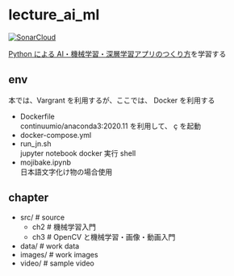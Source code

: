 # lecture_ai_ml

[![SonarCloud](https://sonarcloud.io/images/project_badges/sonarcloud-white.svg)](https://sonarcloud.io/dashboard?id=lifeisegg2k_lecture_ai_ml)

[Python による AI・機械学習・深層学習アプリのつくり方](https://www.amazon.co.jp/%E3%81%99%E3%81%90%E3%81%AB%E4%BD%BF%E3%81%88%E3%82%8B-%E6%A5%AD%E5%8B%99%E3%81%A7%E5%AE%9F%E8%B7%B5%E3%81%A7%E3%81%8D%E3%82%8B-Python%E3%81%AB%E3%82%88%E3%82%8BAI%E3%83%BB%E6%A9%9F%E6%A2%B0%E5%AD%A6%E7%BF%92%E3%83%BB%E6%B7%B1%E5%B1%A4%E5%AD%A6%E7%BF%92%E3%82%A2%E3%83%97%E3%83%AA%E3%81%AE%E3%81%A4%E3%81%8F%E3%82%8A%E6%96%B9-TensorFlow2%E5%AF%BE%E5%BF%9C-%E3%82%AF%E3%82%B8%E3%83%A9%E9%A3%9B%E8%A1%8C%E6%9C%BA/dp/4802612796/ref=sr_1_1?__mk_ja_JP=%E3%82%AB%E3%82%BF%E3%82%AB%E3%83%8A&dchild=1&keywords=Python%E3%81%AB%E3%82%88%E3%82%8B+AI%E3%83%BB%E6%A9%9F%E6%A2%B0%E5%AD%A6%E7%BF%92%E3%83%BB%E6%B7%B1%E5%B1%A4%E5%AD%A6%E7%BF%92%E3%82%A2%E3%83%97%E3%83%AA%E3%81%AE%E3%81%A4%E3%81%8F%E3%82%8A%E6%96%B9&qid=1617607329&s=books&sr=1-1)を学習する

## env

本では、Vargrant を利用するが、ここでは、 Docker を利用する

- Dockerfile\
  continuumio/anaconda3:2020.11 を利用して、 ç を起動
- docker-compose.yml
- run_jn.sh\
  jupyter notebook docker 実行 shell
- mojibake.ipynb\
  日本語文字化け物の場合使用

## chapter

- src/ # source
  - ch2 # 機械学習入門
  - ch3 # OpenCV と機械学習・画像・動画入門
- data/ # work data
- images/ # work images
- video/ # sample video

